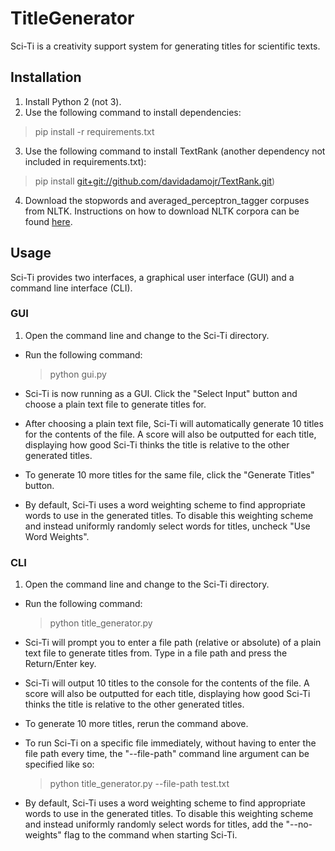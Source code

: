 # TitleGenerator
Sci-Ti is a creativity support system for generating titles for scientific texts.

## Installation

1. Install Python 2 (not 3).
2. Use the following command to install dependencies:
  > pip install -r requirements.txt
3. Use the following command to install TextRank (another dependency not included in requirements.txt):
  > pip install [git+git://github.com/davidadamojr/TextRank.git](git+git://github.com/davidadamojr/TextRank.git))
4. Download the stopwords and averaged_perceptron_tagger corpuses from NLTK. Instructions on how to download NLTK corpora can be found [here](https://www.nltk.org/data.html).

## Usage
Sci-Ti provides two interfaces, a graphical user interface (GUI) and a command line interface (CLI).

### GUI
1. Open the command line and change to the Sci-Ti directory.
* Run the following command:

    > python gui.py

* Sci-Ti is now running as a GUI. Click the "Select Input" button and choose a plain text file to generate titles for.
* After choosing a plain text file, Sci-Ti will automatically generate 10 titles for the contents of the file. A score will also be outputted for each title, displaying how good Sci-Ti thinks the title is relative to the other generated titles.
* To generate 10 more titles for the same file, click the "Generate Titles" button.
* By default, Sci-Ti uses a word weighting scheme to find appropriate words to use in the generated titles. To disable this weighting scheme and instead uniformly randomly select words for titles, uncheck "Use Word Weights".

### CLI
1. Open the command line and change to the Sci-Ti directory.
* Run the following command:

    > python title_generator.py

* Sci-Ti will prompt you to enter a file path (relative or absolute) of a plain text file to generate titles from. Type in a file path and press the Return/Enter key.
* Sci-Ti will output 10 titles to the console for the contents of the file. A score will also be outputted for each title, displaying how good Sci-Ti thinks the title is relative to the other generated titles.
* To generate 10 more titles, rerun the command above.
* To run Sci-Ti on a specific file immediately, without having to enter the file path every time, the "--file-path" command line argument can be specified like so:

    > python title_generator.py --file-path test.txt

* By default, Sci-Ti uses a word weighting scheme to find appropriate words to use in the generated titles. To disable this weighting scheme and instead uniformly randomly select words for titles, add the "--no-weights" flag to the command when starting Sci-Ti.
